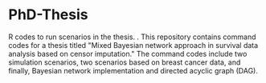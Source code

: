 # PhD-Thesis
R codes to run scenarios in the thesis.
.
This repository contains command codes for a thesis titled "Mixed Bayesian network approach in survival data analysis based on censor imputation." The command codes include two simulation scenarios, two scenarios based on breast cancer data, and finally, Bayesian network implementation and directed acyclic graph (DAG).
